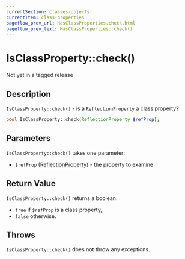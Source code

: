 ```yaml
---
currentSection: classes-objects
currentItem: class-properties
pageflow_prev_url: HasClassProperties.check.html
pageflow_prev_text: HasClassProperties::check()
---
```


# IsClassProperty::check()

<div class="callout warning" markdown="1">
Not yet in a tagged release
</div>

## Description

`IsClassProperty::check()` - is a [`ReflectionProperty`](http://www.php.net/ReflectionProperty) a class property?

```php
bool IsClassProperty::check(ReflectionProperty $refProp);
```

## Parameters

`IsClassProperty::check()` takes one parameter:

* `$refProp` ([ReflectionProperty](http://www.php.net/ReflectionProperty)) - the property to examine

## Return Value

`IsClassProperty::check()` returns a boolean:

* `true` if `$refProp` is a class property,
* `false` otherwise.

## Throws

`IsClassProperty::check()` does not throw any exceptions.
